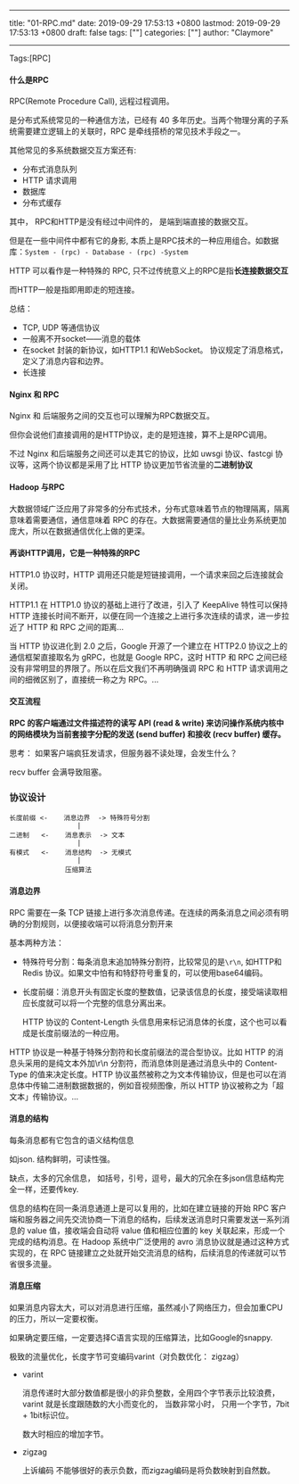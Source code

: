 
---
title: "01-RPC.md"
date: 2019-09-29 17:53:13 +0800
lastmod: 2019-09-29 17:53:13 +0800
draft: false
tags: [""]
categories: [""]
author: "Claymore"

---
Tags:[RPC]

#### 什么是RPC

RPC(Remote Procedure Call),  远程过程调用。

是分布式系统常见的一种通信方法，已经有 40 多年历史。当两个物理分离的子系统需要建立逻辑上的关联时，RPC 是牵线搭桥的常见技术手段之一。

其他常见的多系统数据交互方案还有:

* 分布式消息队列
* HTTP 请求调用
* 数据库
* 分布式缓存

其中， RPC和HTTP是没有经过中间件的， 是端到端直接的数据交互。

但是在一些中间件中都有它的身影, 本质上是RPC技术的一种应用组合。如数据库：`System - (rpc) - Database - (rpc) -System`

HTTP 可以看作是一种特殊的 RPC, 只不过传统意义上的RPC是指**长连接数据交互**

而HTTP一般是指即用即走的短连接。

总结：

* TCP, UDP 等通信协议
* 一般离不开socket——消息的载体
* 在socket 封装的新协议，如HTTP1.1 和WebSocket。 协议规定了消息格式，定义了消息内容和边界。
* 长连接



#### Nginx 和 RPC

Nginx 和 后端服务之间的交互也可以理解为RPC数据交互。

但你会说他们直接调用的是HTTP协议，走的是短连接，算不上是RPC调用。

不过 Nginx 和后端服务之间还可以走其它的协议，比如 uwsgi 协议、fastcgi 协议等，这两个协议都是采用了比 HTTP 协议更加节省流量的**二进制协议**



#### Hadoop 与RPC

大数据领域广泛应用了非常多的分布式技术，分布式意味着节点的物理隔离，隔离意味着需要通信，通信意味着 RPC 的存在。大数据需要通信的量比业务系统更加庞大，所以在数据通信优化上做的更深。



#### 再谈HTTP调用，它是一种特殊的RPC

HTTP1.0 协议时，HTTP 调用还只能是短链接调用，一个请求来回之后连接就会关闭。

HTTP1.1 在 HTTP1.0 协议的基础上进行了改进，引入了 KeepAlive 特性可以保持 HTTP 连接长时间不断开，以便在同一个连接之上进行多次连续的请求，进一步拉近了 HTTP 和 RPC 之间的距离...

当 HTTP 协议进化到 2.0 之后，Google 开源了一个建立在 HTTP2.0 协议之上的通信框架直接取名为 gRPC，也就是 Google RPC，这时 HTTP 和 RPC 之间已经没有非常明显的界限了。所以在后文我们不再明确强调 RPC 和 HTTP 请求调用之间的细微区别了，直接统一称之为 RPC。...



#### 交互流程

**RPC 的客户端通过文件描述符的读写 API (read & write) 来访问操作系统内核中的网络模块为当前套接字分配的发送 (send buffer) 和接收 (recv buffer) 缓存。**

思考： 如果客户端疯狂发请求，但服务器不读处理，会发生什么？

recv buffer 会满导致阻塞。



### 协议设计

```
长度前缀 <-    消息边界  -> 特殊符号分割
                 |
二进制   <-    消息表示  -> 文本
                 |
有模式   <-    消息结构  -> 无模式
                 |
              压缩算法
```

 ####  消息边界

RPC 需要在一条 TCP 链接上进行多次消息传递。在连续的两条消息之间必须有明确的分割规则，以便接收端可以将消息分割开来

基本两种方法：

* 特殊符号分割：每条消息末追加特殊分割符，比较常见的是`\r\n`, 如HTTP和Redis 协议。如果文中怕有和特舒符号重复的，可以使用base64编码。

* 长度前缀：消息开头有固定长度的整数值，记录该信息的长度，接受端读取相应长度就可以将一个完整的信息分离出来。

  HTTP 协议的 Content-Length 头信息用来标记消息体的长度，这个也可以看成是长度前缀法的一种应用。

HTTP 协议是一种基于特殊分割符和长度前缀法的混合型协议。比如 HTTP 的消息头采用的是纯文本外加\r\n 分割符，而消息体则是通过消息头中的 Content-Type 的值来决定长度。HTTP 协议虽然被称之为文本传输协议，但是也可以在消息体中传输二进制数据数据的，例如音视频图像，所以 HTTP 协议被称之为「超文本」传输协议。...



#### 消息的结构

每条消息都有它包含的语义结构信息

如json. 结构鲜明，可读性强。

缺点，太多的冗余信息， 如括号，引号，逗号，最大的冗余在多json信息结构完全一样，还要传key.

信息的结构在同一条消息通道上是可以复用的，比如在建立链接的开始 RPC 客户端和服务器之间先交流协商一下消息的结构，后续发送消息时只需要发送一系列消息的 value 值，接收端会自动将 value 值和相应位置的 key 关联起来，形成一个完成的结构消息。在 Hadoop 系统中广泛使用的 avro 消息协议就是通过这种方式实现的，在 RPC 链接建立之处就开始交流消息的结构，后续消息的传递就可以节省很多流量。



#### 消息压缩

如果消息内容太大，可以对消息进行压缩，虽然减小了网络压力，但会加重CPU的压力，所以一定要权衡。

如果确定要压缩，一定要选择C语言实现的压缩算法，比如Google的snappy.

极致的流量优化，长度字节可变编码varint（对负数优化： zigzag）

* varint

  消息传递时大部分数值都是很小的非负整数，全用四个字节表示比较浪费，varint 就是长度跟随数的大小而变化的， 当数非常小时， 只用一个字节，7bit + 1bit标识位。

  数大时相应的增加字节。

* zigzag

  上诉编码 不能够很好的表示负数，而zigzag编码是将负数映射到自然数。

###  